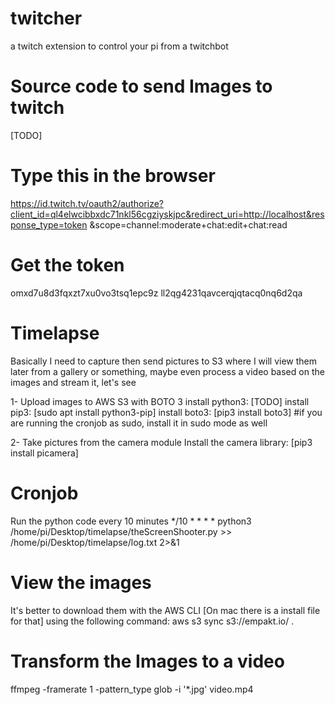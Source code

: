 # twitcher
a twitch extension to control your pi from a twitchbot

Source code to send Images to twitch
====================================
[TODO]

Type this in the browser
========================
https://id.twitch.tv/oauth2/authorize?client_id=ql4elwcibbxdc71nkl56cgziyskjpc&redirect_uri=http://localhost&response_type=token &scope=channel:moderate+chat:edit+chat:read

Get the token
=============
omxd7u8d3fqxzt7xu0vo3tsq1epc9z
ll2qg4231qavcerqjqtacq0nq6d2qa
















Timelapse
=========
Basically I need to capture then send pictures to S3 where I will view them later from a gallery or something, maybe even process a video based on the images and stream it, let's see

1- Upload images to AWS S3 with BOTO 3
install python3: [TODO]
install pip3: [sudo apt install python3-pip]
install boto3: [pip3 install boto3] #if you are running the cronjob as sudo, install it in sudo mode as well

2- Take pictures from the camera module
Install the camera library: [pip3 install picamera]

Cronjob
=======
Run the python code every 10 minutes
*/10 * * * * python3 /home/pi/Desktop/timelapse/theScreenShooter.py >> /home/pi/Desktop/timelapse/log.txt 2>&1


View the images
===============
It's better to download them with the AWS CLI [On mac there is a install file for that] using the following command:
aws s3 sync s3://empakt.io/ .

Transform the Images to a video
===============================
ffmpeg -framerate 1 -pattern_type glob -i '*.jpg' video.mp4

